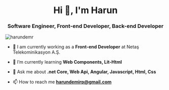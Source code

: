 <h1 align="center">Hi 👋, I'm Harun</h1>
<h3 align="center">Software Engineer, Front-end Developer, Back-end Developer</h3>

<p align="left"> <img src="https://komarev.com/ghpvc/?username=harundemr" alt="harundemr" /> </p>

- 🔭 I am currently working as a **Front-end Developer** at Netaş Telekominikasyon A.Ş.

- 🌱 I’m currently learning **Web Components, Lit-Html**

- 💬 Ask me about **.net Core, Web Api, Angular, Javascript, Html, Css**

- 📫 How to reach me **harundemirp@gmail.com**
